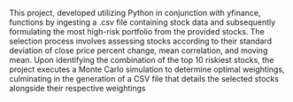 This project, developed utilizing Python in conjunction with yfinance, functions by ingesting a .csv file containing stock data and subsequently formulating the most high-risk portfolio from the provided stocks. The selection process involves assessing stocks according to their standard deviation of close price percent change, mean correlation, and moving mean. Upon identifying the combination of the top 10 riskiest stocks, the project executes a Monte Carlo simulation to determine optimal weightings, culminating in the generation of a CSV file that details the selected stocks alongside their respective weightings
